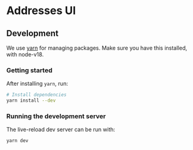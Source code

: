 # Addresses UI

## Development

We use [yarn](https://yarnpkg.com/getting-started/install) for managing packages.
Make sure you have this installed, with node-v18.

### Getting started

After installing `yarn`, run:

```zsh
# Install dependencies
yarn install --dev
```

### Running the development server

The live-reload dev server can be run with:

```zsh
yarn dev
```

